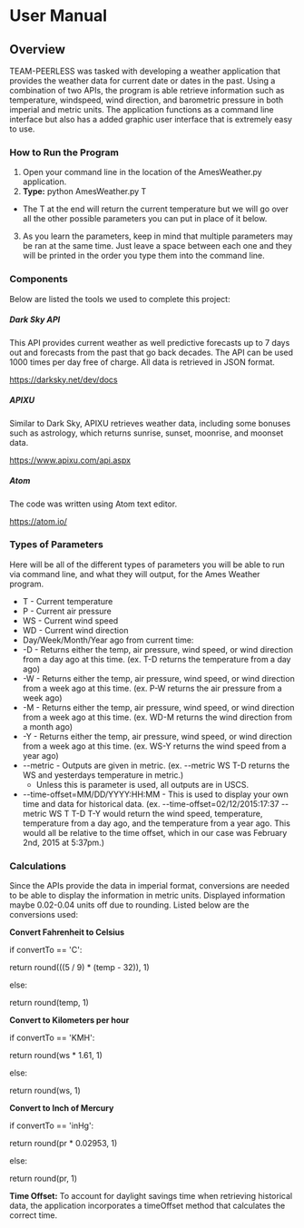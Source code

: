 # User Manual

## Overview
TEAM-PEERLESS was tasked with developing a weather application that provides the weather data for current
date or dates in the past. Using a combination of two APIs, the program is able retrieve information such as temperature, windspeed, wind direction, and barometric pressure in both imperial and metric units. The application functions as a command line interface but also has a added graphic user interface that is extremely easy to use.

### How to Run the Program

1. Open your command line in the location of the AmesWeather.py application.
2. **Type:** python AmesWeather.py T
  - The T at the end will return the current temperature but we will go over all the other possible parameters you can put in place of it below.
3. As you learn the parameters, keep in mind that multiple parameters may be ran at the same time. Just leave a space between each one and they will be printed in the order you type them into the command line.

### Components

Below are listed the tools we used to complete this project:

##### Dark Sky API
This API provides current weather as well predictive forecasts up to 7 days out and forecasts from the past that go back decades. The API can be used 1000 times per day free of charge. All data is retrieved in JSON format.

https://darksky.net/dev/docs

##### APIXU
Similar to Dark Sky, APIXU retrieves weather data, including some bonuses such as astrology, which returns sunrise, sunset, moonrise, and moonset data.

https://www.apixu.com/api.aspx

##### Atom
The code was written using Atom text editor.

https://atom.io/

### Types of Parameters

Here will be all of the different types of parameters you will be able to run via command line, and what they will output, for the Ames Weather program.

- T - Current temperature
- P - Current air pressure
- WS - Current wind speed
- WD - Current wind direction
- Day/Week/Month/Year ago from current time:
 - -D - Returns either the temp, air pressure, wind speed, or wind direction from a day ago at this time. (ex. T-D returns the temperature from a day ago)
 - -W - Returns either the temp, air pressure, wind speed, or wind direction from a week ago at this time. (ex. P-W returns the air pressure from a week ago)
 - -M - Returns either the temp, air pressure, wind speed, or wind direction from a week ago at this time. (ex. WD-M returns the wind direction from a month ago)
 - -Y - Returns either the temp, air pressure, wind speed, or wind direction from a week ago at this time. (ex. WS-Y returns the wind speed from a year ago)
- --metric - Outputs are given in metric. (ex. --metric WS T-D returns the WS and yesterdays temperature in metric.)
  - Unless this is parameter is used, all outputs are in USCS.
- --time-offset=MM/DD/YYYY:HH:MM - This is used to display your own time and data for historical data. (ex. --time-offset=02/12/2015:17:37 --metric WS T T-D T-Y would return the wind speed, temperature, temperature from a day ago, and the temperature from a year ago. This would all be relative to the time offset, which in our case was February 2nd, 2015 at 5:37pm.)

### Calculations
Since the APIs provide the data in imperial format, conversions are needed to be able to display the information in metric units. Displayed information maybe 0.02-0.04 units off due to rounding. Listed below are the conversions used:

**Convert Fahrenheit to Celsius**

if convertTo == 'C':

return round(((5 / 9) * (temp - 32)), 1)

else:

return round(temp, 1)

**Convert to Kilometers per hour**

if convertTo == 'KMH':

return round(ws * 1.61, 1)

else:

return round(ws, 1)

**Convert to Inch of Mercury**

if convertTo == 'inHg':

return round(pr * 0.02953, 1)

else:

return round(pr, 1)

**Time Offset:** To account for daylight savings time when retrieving historical data, the application incorporates a timeOffset method that calculates the correct time.

